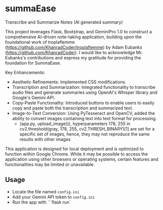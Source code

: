 # summaEase
 Transcribe and Summarize Notes (AI generated summary)

This project leverages Flask, Bootstrap, and GeminiPro 1.0 to construct a comprehensive AI-driven note-taking application, building upon the foundational work of troplaflemme (https://github.com/KhanradCoder/troplaflemme) by Adam Eubanks (https://github.com/KhanradCoder). I would like to acknowledge Mr. Eubanks's contributions and express my gratitude for providing the foundation for SummaEase.

Key Enhancements:

* Aesthetic Refinements: Implemented CSS modifications.
* Transcription and Summarization: Integrated functionality to transcribe audio files and generate summaries using OpenAI's Whisper library and Google's Gemini API.
* Copy-Paste Functionality: Introduced buttons to enable users to easily copy and paste both the transcription and summarized text.
* Image-to-Text Conversion: Using PyTesseract and OpenCV, added the ability to convert images containing text into text format for processing.
	* (app.py, upload_image()), hyperparameters 178, 255 in cv2.threshold(gray, 178, 255, cv2.THRESH_BINARY)[1] are set for a specific set of images, hence, they may not reproduce the same results with other images

This application is designed for local deployment and is optimized to function within Google Chrome. While it may be possible to access the application using other browsers or operating systems, certain features and functionalities may be limited or unavailable.

## Usage 
* Locate the file named ```config.ini```
* Add your Gemini API token to ```config.ini```
* Run the app with ```flask run`
